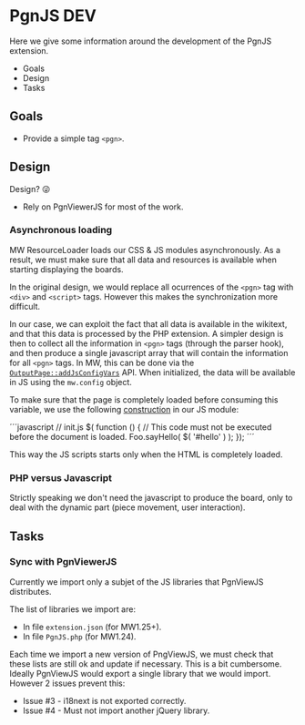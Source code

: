 # PgnJS DEV

Here we give some information around the development of the PgnJS extension.
* Goals
* Design
* Tasks

## Goals

* Provide a simple tag `<pgn>`.

## Design
Design? :stuck_out_tongue_winking_eye:

* Rely on PgnViewerJS for most of the work.

### Asynchronous loading

MW ResourceLoader loads our CSS & JS modules asynchronously. As a result, we must make sure that all data
and resources is available when starting displaying the boards.

In the original design, we would replace all ocurrences of the `<pgn>` tag with `<div>` and `<script>`
tags. However this makes the synchronization more difficult.

In our case, we can exploit the fact that all data is available in the wikitext, and that this data is
processed by the PHP extension. A simpler design is then to collect all the information in `<pgn>` tags
(through the parser hook), and then produce a single javascript array that will contain the information
for all `<pgn>` tags. In MW, this can be done via the
[`OutputPage::addJsConfigVars`](https://www.mediawiki.org/wiki/Manual:OutputPage.php) API. When
initialized, the data will be available in JS using the `mw.config` object.

To make sure that the page is completely loaded before consuming this variable, we use the following
[construction](https://www.mediawiki.org/wiki/ResourceLoader/Developing_with_ResourceLoader#JavaScript)
in our JS module:

´´´javascript
// init.js
$( function () {
    // This code must not be executed before the document is loaded.
    Foo.sayHello( $( '#hello' ) );
});
´´´

This way the JS scripts starts only when the HTML is completely loaded.


### PHP versus Javascript

Strictly speaking we don't need the javascript to produce the board, only to deal with the dynamic part
(piece movement, user interaction). 

## Tasks

### Sync with PgnViewerJS
Currently we import only a subjet of the JS libraries that PgnViewJS distributes.

The list of libraries we import are:
* In file `extension.json` (for MW1.25+).
* In file `PgnJS.php` (for MW1.24).

Each time we import a new version of PngViewJS, we must check that these lists
are still ok and update if necessary. This is a bit cumbersome. Ideally PgnViewJS
would export a single library that we would import. However 2 issues prevent this:

* Issue #3 - i18next is not exported correctly.
* Issue #4 - Must not import another jQuery library.


[//]: # ( vim: set tw=105: )
